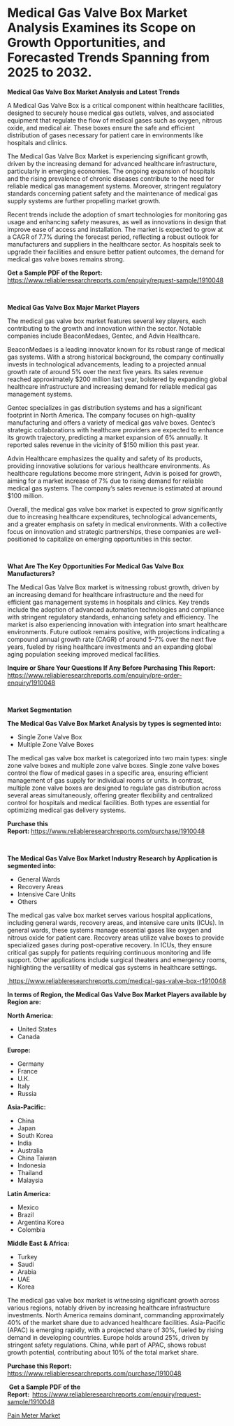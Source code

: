 <p><h1>Medical Gas Valve Box Market Analysis Examines its Scope on Growth Opportunities, and Forecasted Trends Spanning from 2025 to 2032.</h1></p><p><strong>Medical Gas Valve Box Market Analysis and Latest Trends</strong></p>
<p><p>A Medical Gas Valve Box is a critical component within healthcare facilities, designed to securely house medical gas outlets, valves, and associated equipment that regulate the flow of medical gases such as oxygen, nitrous oxide, and medical air. These boxes ensure the safe and efficient distribution of gases necessary for patient care in environments like hospitals and clinics.</p><p>The Medical Gas Valve Box Market is experiencing significant growth, driven by the increasing demand for advanced healthcare infrastructure, particularly in emerging economies. The ongoing expansion of hospitals and the rising prevalence of chronic diseases contribute to the need for reliable medical gas management systems. Moreover, stringent regulatory standards concerning patient safety and the maintenance of medical gas supply systems are further propelling market growth.</p><p>Recent trends include the adoption of smart technologies for monitoring gas usage and enhancing safety measures, as well as innovations in design that improve ease of access and installation. The market is expected to grow at a CAGR of 7.7% during the forecast period, reflecting a robust outlook for manufacturers and suppliers in the healthcare sector. As hospitals seek to upgrade their facilities and ensure better patient outcomes, the demand for medical gas valve boxes remains strong.</p></p>
<p><strong>Get a Sample PDF of the Report:&nbsp;</strong> <a href="https://www.reliableresearchreports.com/enquiry/request-sample/1910048?utm_campaign=2646&utm_medium=2&utm_source=Github&utm_content=ia&utm_term=04032025&utm_id=medical-gas-valve-box">https://www.reliableresearchreports.com/enquiry/request-sample/1910048</a></p>
<p>&nbsp;</p>
<p><strong>Medical Gas Valve Box Major Market Players</strong></p>
<p><p>The medical gas valve box market features several key players, each contributing to the growth and innovation within the sector. Notable companies include BeaconMedaes, Gentec, and Advin Healthcare.</p><p>BeaconMedaes is a leading innovator known for its robust range of medical gas systems. With a strong historical background, the company continually invests in technological advancements, leading to a projected annual growth rate of around 5% over the next five years. Its sales revenue reached approximately $200 million last year, bolstered by expanding global healthcare infrastructure and increasing demand for reliable medical gas management systems.</p><p>Gentec specializes in gas distribution systems and has a significant footprint in North America. The company focuses on high-quality manufacturing and offers a variety of medical gas valve boxes. Gentec’s strategic collaborations with healthcare providers are expected to enhance its growth trajectory, predicting a market expansion of 6% annually. It reported sales revenue in the vicinity of $150 million this past year.</p><p>Advin Healthcare emphasizes the quality and safety of its products, providing innovative solutions for various healthcare environments. As healthcare regulations become more stringent, Advin is poised for growth, aiming for a market increase of 7% due to rising demand for reliable medical gas systems. The company’s sales revenue is estimated at around $100 million.</p><p>Overall, the medical gas valve box market is expected to grow significantly due to increasing healthcare expenditures, technological advancements, and a greater emphasis on safety in medical environments. With a collective focus on innovation and strategic partnerships, these companies are well-positioned to capitalize on emerging opportunities in this sector.</p></p>
<p>&nbsp;</p>
<p><strong>What Are The Key Opportunities For Medical Gas Valve Box Manufacturers?</strong></p>
<p><p>The Medical Gas Valve Box market is witnessing robust growth, driven by an increasing demand for healthcare infrastructure and the need for efficient gas management systems in hospitals and clinics. Key trends include the adoption of advanced automation technologies and compliance with stringent regulatory standards, enhancing safety and efficiency. The market is also experiencing innovation with integration into smart healthcare environments. Future outlook remains positive, with projections indicating a compound annual growth rate (CAGR) of around 5-7% over the next five years, fueled by rising healthcare investments and an expanding global aging population seeking improved medical facilities.</p></p>
<p><strong>Inquire or Share Your Questions If Any Before Purchasing This Report:</strong> <a href="https://www.reliableresearchreports.com/enquiry/pre-order-enquiry/1910048?utm_campaign=2646&utm_medium=2&utm_source=Github&utm_content=ia&utm_term=04032025&utm_id=medical-gas-valve-box">https://www.reliableresearchreports.com/enquiry/pre-order-enquiry/1910048</a></p>
<p>&nbsp;</p>
<p><strong>Market Segmentation</strong></p>
<p><strong>The Medical Gas Valve Box Market Analysis by types is segmented into:</strong></p>
<p><ul><li>Single Zone Valve Box</li><li>Multiple Zone Valve Boxes</li></ul></p>
<p><p>The medical gas valve box market is categorized into two main types: single zone valve boxes and multiple zone valve boxes. Single zone valve boxes control the flow of medical gases in a specific area, ensuring efficient management of gas supply for individual rooms or units. In contrast, multiple zone valve boxes are designed to regulate gas distribution across several areas simultaneously, offering greater flexibility and centralized control for hospitals and medical facilities. Both types are essential for optimizing medical gas delivery systems.</p></p>
<p><strong>Purchase this Report:&nbsp;</strong><a href="https://www.reliableresearchreports.com/purchase/1910048?utm_campaign=2646&utm_medium=2&utm_source=Github&utm_content=ia&utm_term=04032025&utm_id=medical-gas-valve-box">https://www.reliableresearchreports.com/purchase/1910048</a></p>
<p>&nbsp;</p>
<p><strong>The Medical Gas Valve Box Market Industry Research by Application is segmented into:</strong></p>
<p><ul><li>General Wards</li><li>Recovery Areas</li><li>Intensive Care Units</li><li>Others</li></ul></p>
<p><p>The medical gas valve box market serves various hospital applications, including general wards, recovery areas, and intensive care units (ICUs). In general wards, these systems manage essential gases like oxygen and nitrous oxide for patient care. Recovery areas utilize valve boxes to provide specialized gases during post-operative recovery. In ICUs, they ensure critical gas supply for patients requiring continuous monitoring and life support. Other applications include surgical theaters and emergency rooms, highlighting the versatility of medical gas systems in healthcare settings.</p></p>
<p><a href="https://www.reliableresearchreports.com/medical-gas-valve-box-r1910048?utm_campaign=2646&utm_medium=2&utm_source=Github&utm_content=ia&utm_term=04032025&utm_id=medical-gas-valve-box">&nbsp;https://www.reliableresearchreports.com/medical-gas-valve-box-r1910048</a></p>
<p><strong>In terms of Region, the Medical Gas Valve Box Market Players available by Region are:</strong></p>
<p>
    <p> <strong> North America: </strong>
        <ul>
            <li>United States</li>
            <li>Canada</li>
        </ul>
        </p> 
    <p> <strong> Europe: </strong>
        <ul>
            <li>Germany</li>
            <li>France</li>
            <li>U.K.</li>
            <li>Italy</li>
            <li>Russia</li>
        </ul>
        </p> 
    <p> <strong> Asia-Pacific: </strong>
        <ul>
            <li>China</li>
            <li>Japan</li>
            <li>South Korea</li>
            <li>India</li>
            <li>Australia</li>
            <li>China Taiwan</li>
            <li>Indonesia</li>
            <li>Thailand</li>
            <li>Malaysia</li>
        </ul>
        </p> 
    <p> <strong> Latin America: </strong>
        <ul>
            <li>Mexico</li>
            <li>Brazil</li>
            <li>Argentina Korea</li>
            <li>Colombia</li>
        </ul>
        </p> 
    <p> <strong> Middle East & Africa: </strong>
        <ul>
            <li>Turkey</li>
            <li>Saudi</li>
            <li>Arabia</li>
            <li>UAE</li>
            <li>Korea</li>
        </ul>
    </p>
    </p>
<p><p>The medical gas valve box market is witnessing significant growth across various regions, notably driven by increasing healthcare infrastructure investments. North America remains dominant, commanding approximately 40% of the market share due to advanced healthcare facilities. Asia-Pacific (APAC) is emerging rapidly, with a projected share of 30%, fueled by rising demand in developing countries. Europe holds around 25%, driven by stringent safety regulations. China, while part of APAC, shows robust growth potential, contributing about 10% of the total market share.</p></p>
<p><strong>Purchase this Report: </strong><a href="https://www.reliableresearchreports.com/purchase/1910048?utm_campaign=2646&utm_medium=2&utm_source=Github&utm_content=ia&utm_term=04032025&utm_id=medical-gas-valve-box">https://www.reliableresearchreports.com/purchase/1910048</a></p>
<p>&nbsp;<strong>Get a Sample PDF of the Report:&nbsp;&nbsp;</strong><a href="https://www.reliableresearchreports.com/enquiry/request-sample/1910048?utm_campaign=2646&utm_medium=2&utm_source=Github&utm_content=ia&utm_term=04032025&utm_id=medical-gas-valve-box">https://www.reliableresearchreports.com/enquiry/request-sample/1910048</a></p>
<p><strong></strong></p>
<p><p><a href="https://github.com/mathastilley812967/Market-Research-Report-List-1/blob/main/pain-meter-market.md?utm_campaign=2646&utm_medium=2&utm_source=Github&utm_content=ia&utm_term=04032025&utm_id=medical-gas-valve-box">Pain Meter Market</a></p></p>
